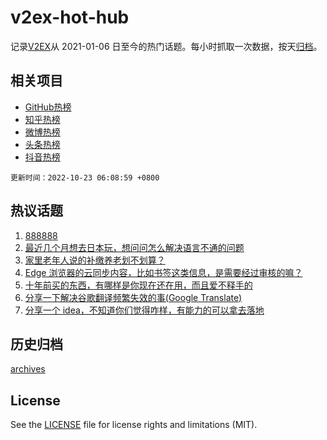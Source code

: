 # v2ex-hot-hub

 记录[V2EX](https://www.v2ex.com/)从 2021-01-06 日至今的热门话题。每小时抓取一次数据，按天[归档](archives)。
 
 ## 相关项目

- [GitHub热榜](https://github.com/lonnyzhang423/github-hot-hub)
- [知乎热榜](https://github.com/lonnyzhang423/zhihu-hot-hub)
- [微博热榜](https://github.com/lonnyzhang423/weibo-hot-hub)
- [头条热榜](https://github.com/lonnyzhang423/toutiao-hot-hub)
- [抖音热榜](https://github.com/lonnyzhang423/douyin-hot-hub)


 `更新时间：2022-10-23 06:08:59 +0800`

## 热议话题

1. [888888](https://www.v2ex.com/t/888888)
1. [最近几个月想去日本玩，想问问怎么解决语言不通的问题](https://www.v2ex.com/t/888911)
1. [家里老年人说的补缴养老划不划算？](https://www.v2ex.com/t/888891)
1. [Edge 浏览器的云同步内容，比如书签这类信息，是需要经过审核的嘛？](https://www.v2ex.com/t/888896)
1. [十年前买的东西，有哪样是你现在还在用，而且爱不释手的](https://www.v2ex.com/t/888914)
1. [分享一下解决谷歌翻译频繁失效的事(Google Translate)](https://www.v2ex.com/t/888970)
1. [分享一个 idea，不知道你们觉得咋样，有能力的可以拿去落地](https://www.v2ex.com/t/888997)

## 历史归档

[archives](archives)

## License

See the [LICENSE](LICENSE) file for license rights and limitations (MIT).
